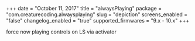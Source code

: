 +++
date = "October 11, 2017"
title = "alwaysPlaying"
package = "com.creaturecoding.alwaysplaying"
slug = "depiction"
screens_enabled = "false"
changelog_enabled = "true"
supported_firmwares = "9.x - 10.x"
+++

force now playing controls on LS via activator